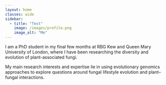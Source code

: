```yaml
---
layout: home
classes: wide
sidebar:
  - title: "Test"
    image: /images/profile.png
    image_alt: "Me"	
---
```


I am a PhD student in my final few months at RBG Kew and Queen Mary University of London, where I have been researching the diversity and evolution of plant-associated fungi.

My main research interests and expertise lie in using evolutionary genomics approaches to explore questions around fungal lifestyle evolution and plant–fungal interactions.